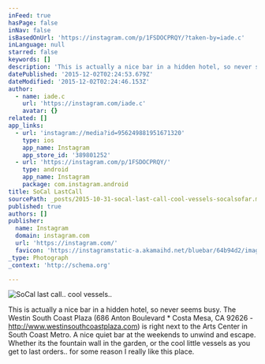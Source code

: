 ```yaml
---
inFeed: true
hasPage: false
inNav: false
isBasedOnUrl: 'https://instagram.com/p/1FSDOCPRQY/?taken-by=iade.c'
inLanguage: null
starred: false
keywords: []
description: 'This is actually a nice bar in a hidden hotel, so never seems busy. The Westin South Coast Plaza (686 Anton Boulevard · Costa Mesa, CA 92626 - http://www.westinsouthcoastplaza.com) is right next to the Arts Center in South Coast Metro. A nice quiet bar at the weekends to unwind and escape. Whether its the fountain wall in the garden, or the cool little vessels as you get to last orders.. for some reason I really like this place. '
datePublished: '2015-12-02T02:24:53.679Z'
dateModified: '2015-12-02T02:24:46.153Z'
author:
  - name: iade.c
    url: 'https://instagram.com/iade.c'
    avatar: {}
related: []
app_links:
  - url: 'instagram://media?id=956249881951671320'
    type: ios
    app_name: Instagram
    app_store_id: '389801252'
  - url: 'https://instagram.com/p/1FSDOCPRQY/'
    type: android
    app_name: Instagram
    package: com.instagram.android
title: SoCal LastCall
sourcePath: _posts/2015-10-31-socal-last-call-cool-vessels-socalsofar.md
published: true
authors: []
publisher:
  name: Instagram
  domain: instagram.com
  url: 'https://instagram.com/'
  favicon: 'https://instagramstatic-a.akamaihd.net/bluebar/64b94d2/images/ico/favicon.ico'
_type: Photograph
_context: 'http://schema.org'

---
```

![SoCal last call.. cool vessels.. ](https://scontent.cdninstagram.com/hphotos-xat1/t51.2885-15/e15/11142361_344668489073951_1273081162_n.jpg)

This is actually a nice bar in a hidden hotel, so never seems busy. The Westin South Coast Plaza (686 Anton Boulevard \* Costa Mesa, CA 92626 - http://www.westinsouthcoastplaza.com) is right next to the Arts Center in South Coast Metro. A nice quiet bar at the weekends to unwind and escape. Whether its the fountain wall in the garden, or the cool little vessels as you get to last orders.. for some reason I really like this place.